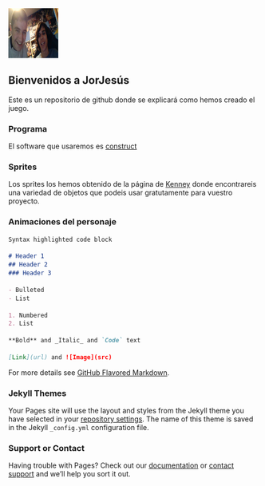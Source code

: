<IMG src="WIN_20191029_19_02_14_Pro.jpg" width="100" height="100"/>

## Bienvenidos a JorJesús
Este es un repositorio de github donde se explicará como hemos creado el juego.
### Programa
El software que usaremos es [construct](https://www.scirra.com/)

### Sprites

Los sprites los hemos obtenido de la página de [Kenney](https://www.kenney.nl/) donde encontrareis una variedad de objetos que podeis usar gratutamente para vuestro proyecto.

### Animaciones del personaje


```markdown
Syntax highlighted code block

# Header 1
## Header 2
### Header 3

- Bulleted
- List

1. Numbered
2. List

**Bold** and _Italic_ and `Code` text

[Link](url) and ![Image](src)
```

For more details see [GitHub Flavored Markdown](https://guides.github.com/features/mastering-markdown/).

### Jekyll Themes

Your Pages site will use the layout and styles from the Jekyll theme you have selected in your [repository settings](https://github.com/Canalinco/Jorjesus/settings). The name of this theme is saved in the Jekyll `_config.yml` configuration file.

### Support or Contact

Having trouble with Pages? Check out our [documentation](https://help.github.com/categories/github-pages-basics/) or [contact support](https://github.com/contact) and we’ll help you sort it out.
